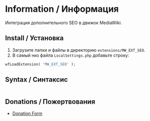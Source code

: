 # Information / Информация

Интеграция дополнительного SEO в движок MediaWiki.

## Install / Установка

1. Загрузите папки и файлы в директорию `extensions/MW_EXT_SEO`.
2. В самый низ файла `LocalSettings.php` добавьте строку:

```php
wfLoadExtension( 'MW_EXT_SEO' );
```

## Syntax / Синтаксис

```html

```

## Donations / Пожертвования

- [Donation Form](https://donation-form.github.io/)
